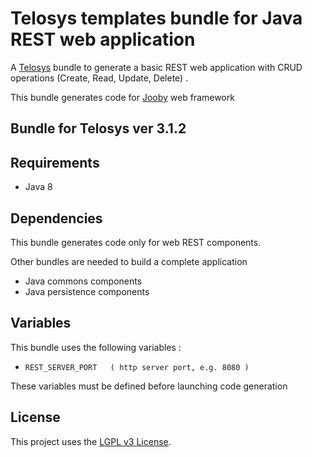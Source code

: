 # Telosys templates bundle for Java REST web application

A [Telosys](http://www.telosys.org) bundle to generate a basic REST web application 
with CRUD operations (Create, Read, Update, Delete) .

This bundle generates code for [Jooby](https://jooby.io/) web framework

## Bundle for Telosys ver 3.1.2

## Requirements

- Java 8


## Dependencies

This bundle generates code only for web REST components.

Other bundles are needed to build a complete application

- Java commons components
- Java persistence components

## Variables

This bundle uses the following variables :

- `REST_SERVER_PORT   ( http server port, e.g. 8080 )`  

These variables must be defined before launching code generation



## License

This project uses the [LGPL v3 License](https://www.gnu.org/licenses/lgpl-3.0.en.html).
